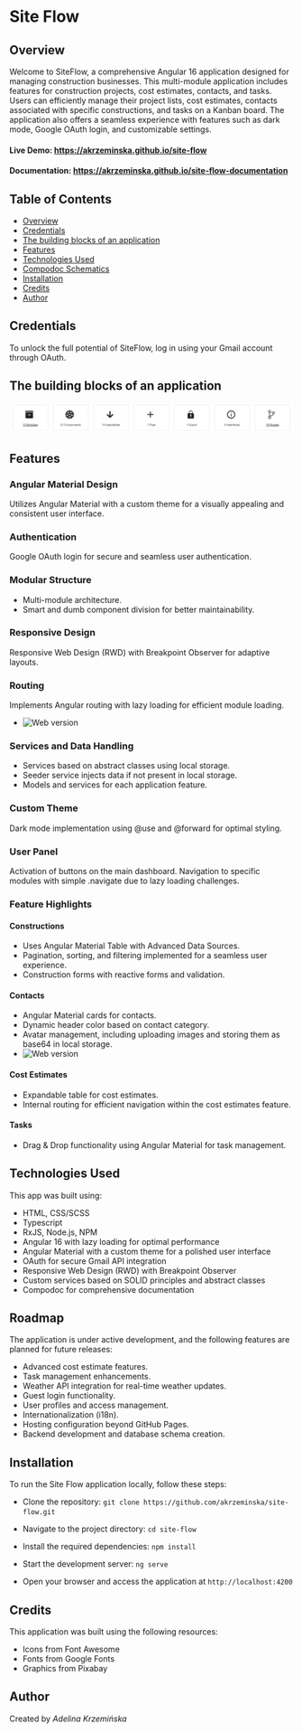 # Site Flow

## Overview
Welcome to SiteFlow, a comprehensive Angular 16 application designed for managing construction businesses. This multi-module application includes features for construction projects, cost estimates, contacts, and tasks. Users can efficiently manage their project lists, cost estimates, contacts associated with specific constructions, and tasks on a Kanban board. The application also offers a seamless experience with features such as dark mode, Google OAuth login, and customizable settings.

#### Live Demo: https://akrzeminska.github.io/site-flow
#### Documentation: https://akrzeminska.github.io/site-flow-documentation

## Table of Contents
* [Overview](#overview)
* [Credentials](#credentials)
* [The building blocks of an application](#thebuildingblocksofanapplication)
* [Features](#features)
* [Technologies Used](#technologies-used)
* [Compodoc Schematics](#compodocschematics)
* [Installation](#installation)
* [Credits](#credits)
* [Author](#author)

## Credentials
To unlock the full potential of SiteFlow, log in using your Gmail account through OAuth.

## The building blocks of an application
![Web version](./doc/img/overview.jpg)

## Features

### Angular Material Design
Utilizes Angular Material with a custom theme for a visually appealing and consistent user interface.
### Authentication
Google OAuth login for secure and seamless user authentication.
### Modular Structure
* Multi-module architecture.
* Smart and dumb component division for better maintainability.
### Responsive Design
Responsive Web Design (RWD) with Breakpoint Observer for adaptive layouts.
### Routing
Implements Angular routing with lazy loading for efficient module loading.
* ![Web version](./doc/img/routing.jpg)
### Services and Data Handling
* Services based on abstract classes using local storage.
* Seeder service injects data if not present in local storage.
* Models and services for each application feature.
### Custom Theme
Dark mode implementation using @use and @forward for optimal styling.
### User Panel
Activation of buttons on the main dashboard.
Navigation to specific modules with simple .navigate due to lazy loading challenges.

### Feature Highlights
#### Constructions
* Uses Angular Material Table with Advanced Data Sources.
* Pagination, sorting, and filtering implemented for a seamless user experience.
* Construction forms with reactive forms and validation.
#### Contacts
* Angular Material cards for contacts.
* Dynamic header color based on contact category.
* Avatar management, including uploading images and storing them as base64 in local storage.
* ![Web version](./doc/img/contacts_data_flow.jpg)
#### Cost Estimates
* Expandable table for cost estimates.
* Internal routing for efficient navigation within the cost estimates feature.
#### Tasks
* Drag & Drop functionality using Angular Material for task management.

## Technologies Used
This app was built using:

* HTML, CSS/SCSS
* Typescript
* RxJS, Node.js, NPM
* Angular 16 with lazy loading for optimal performance
* Angular Material with a custom theme for a polished user interface
* OAuth for secure Gmail API integration
* Responsive Web Design (RWD) with Breakpoint Observer
* Custom services based on SOLID principles and abstract classes
* Compodoc for comprehensive documentation

## Roadmap
The application is under active development, and the following features are planned for future releases:

* Advanced cost estimate features.
* Task management enhancements.
* Weather API integration for real-time weather updates.
* Guest login functionality.
* User profiles and access management.
* Internationalization (i18n).
* Hosting configuration beyond GitHub Pages.
* Backend development and database schema creation.

## Installation
To run the Site Flow application locally, follow these steps:

- Clone the repository: ```git clone https://github.com/akrzeminska/site-flow.git```

- Navigate to the project directory: ```cd site-flow```

- Install the required dependencies: ```npm install```

- Start the development server: ```ng serve```

- Open your browser and access the application at ```http://localhost:4200```

## Credits
This application was built using the following resources:

- Icons from Font Awesome
- Fonts from Google Fonts
- Graphics from Pixabay

## Author
Created by _Adelina Krzemińska_
